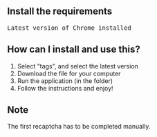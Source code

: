 ## Install the requirements
<pre>Latest version of Chrome installed</pre>

## How can I install and use this?
1. Select "tags", and select the latest version
2. Download the file for your computer
3. Run the application (in the folder)
4. Follow the instructions and enjoy!

## Note
The first recaptcha has to be completed manually.

